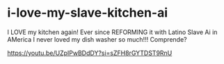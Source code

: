 # i-love-my-slave-kitchen-ai
I LOVE my kitchen again! Ever since REFORMING it with Latino Slave Ai in AMerica I never loved my dish washer so much!!! Comprende?

https://youtu.be/UZpIPwBDdDY?si=sZFH8rGYTDST9RnU
